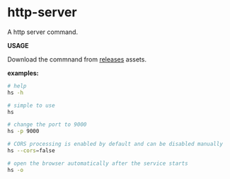 # http-server
A http server command.

**USAGE**

Download the commnand from [releases](https://github.com/liran/http-server/releases) assets.

**examples:**

```bash
# help
hs -h

# simple to use
hs

# change the port to 9000
hs -p 9000

# CORS processing is enabled by default and can be disabled manually
hs --cors=false

# open the browser automatically after the service starts
hs -o
```



